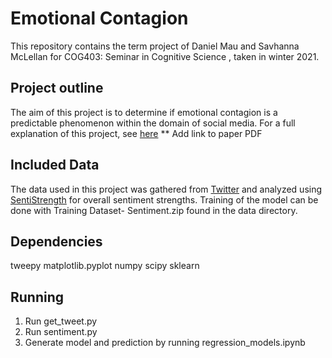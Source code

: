 # Emotional Contagion

This repository contains the term project of Daniel Mau and Savhanna McLellan for COG403: Seminar in Cognitive Science , taken in winter 2021.


## Project outline
The aim of this project is to determine if emotional contagion is a predictable phenomenon within the domain of social media. 
For a full explanation of this project, see [here]() ** Add link to paper PDF

## Included Data
The data used in this project was gathered from [Twitter](https://developer.twitter.com/en/docs/twitter-api) and analyzed using [SentiStrength](http://sentistrength.wlv.ac.uk/) for overall sentiment strengths.  Training of the model can be done with Training Dataset- Sentiment.zip found in the data directory.

## Dependencies

tweepy
matplotlib.pyplot
numpy
scipy 
sklearn

## Running

1. Run get_tweet.py
2. Run sentiment.py
3. Generate model and prediction by running regression_models.ipynb
